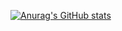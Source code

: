 [![Anurag's GitHub stats](https://github-readme-stats.vercel.app/api?username=eacksa95)](https://github.com/anuraghazra/github-readme-stats)
